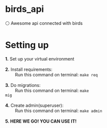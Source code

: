# birds_api
⚪️ Awesome api connected with birds

# Setting up

<strong>1.</strong> Set up your virtual environment
<br>
<br>
<strong>2.</strong> Install requirements:
<br>
&nbsp;&nbsp;&nbsp;&nbsp;&nbsp;&nbsp;&nbsp; Run this command on terminal: <code>make req</code>
<br>
<br>
<strong>3.</strong> Do migrations:
<br>
&nbsp;&nbsp;&nbsp;&nbsp;&nbsp;&nbsp;&nbsp; Run this command on terminal: <code>make mig</code>
<br>
<br>
<strong>4.</strong> Create admin(superuser):
<br>
&nbsp;&nbsp;&nbsp;&nbsp;&nbsp;&nbsp;&nbsp; Run this command on terminal: <code>make admin</code>
<br>
<br>
<strong>5. HERE WE GO! YOU CAN USE IT!</strong>
